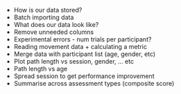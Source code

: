 * How is our data stored?
* Batch importing data
* What does our data look like?
* Remove unneeded columns
* Experimental errors - num trials per participant?
* Reading movement data + calculating a metric
* Merge data with participant list (age, gender, etc)
* Plot path length vs session, gender, ... etc
* Path length vs age
* Spread session to get performance improvement
* Summarise across assessment types (composite score)
